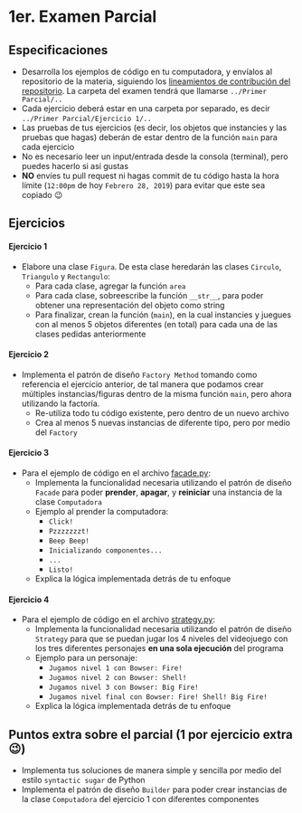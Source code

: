 # 1er. Examen Parcial

## Especificaciones

* Desarrolla los ejemplos de código en tu computadora, y envíalos al repositorio de la materia, siguiendo los [lineamientos de contribución del repositorio](https://github.com/AnhellO/DAS_Sistemas#contributing). La carpeta del examen tendrá que llamarse `../Primer Parcial/..`
* Cada ejercicio deberá estar en una carpeta por separado, es decir `../Primer Parcial/Ejercicio 1/..`
* Las pruebas de tus ejercicios (es decir, los objetos que instancies y las pruebas que hagas) deberán de estar dentro de la función `main` para cada ejercicio
* No es necesario leer un input/entrada desde la consola (terminal), pero puedes hacerlo si así gustas
* **NO** envíes tu pull request ni hagas commit de tu código hasta la hora límite (`12:00pm` de hoy `Febrero 28, 2019`) para evitar que este sea copiado :wink:

## Ejercicios

#### Ejercicio 1

* Elabore una clase `Figura`. De esta clase heredarán las clases `Circulo`, `Triangulo` y `Rectangulo`:
  * Para cada clase, agregar la función `area`
  * Para cada clase, sobreescribe la función `__str__`, para poder obtener una representación del objeto como string
  * Para finalizar, crean la función (`main`), en la cual instancies y juegues con al menos 5 objetos diferentes (en total) para cada una de las clases pedidas anteriormente

#### Ejercicio 2

* Implementa el patrón de diseño `Factory Method` tomando como referencia el ejercicio anterior, de tal manera que podamos crear múltiples instancias/figuras dentro de la misma función `main`, pero ahora utilizando la factoría.
  * Re-utiliza todo tu código existente, pero dentro de un nuevo archivo
  * Crea al menos 5 nuevas instancias de diferente tipo, pero por medio del `Factory`

#### Ejercicio 3

* Para el ejemplo de código en el archivo [facade.py](facade.py):
  * Implementa la funcionalidad necesaria utilizando el patrón de diseño `Facade` para poder **prender**, **apagar**, y **reiniciar** una instancia de la clase `Computadora`
  * Ejemplo al prender la computadora:
    * `Click!`
    * `Pzzzzzzzt!`
    * `Beep Beep!`
    * `Inicializando componentes...`
    * `...`
    * `Listo!`
  * Explica la lógica implementada detrás de tu enfoque

#### Ejercicio 4

* Para el ejemplo de código en el archivo [strategy.py](strategy.py):
  * Implementa la funcionalidad necesaria utilizando el patrón de diseño `Strategy` para que se puedan jugar los 4 niveles del videojuego con los tres diferentes personajes **en una sola ejecución** del programa
  * Ejemplo para un personaje:
    * `Jugamos nivel 1 con Bowser: Fire!`
    * `Jugamos nivel 2 con Bowser: Shell!`
    * `Jugamos nivel 3 con Bowser: Big Fire!`
    * `Jugamos nivel final con Bowser: Fire! Shell! Big Fire!`
  * Explica la lógica implementada detrás de tu enfoque

## Puntos extra sobre el parcial (1 por ejercicio extra :wink:)

* Implementa tus soluciones de manera simple y sencilla por medio del estilo `syntactic sugar` de Python
* Implementa el patrón de diseño `Builder` para poder crear instancias de la clase `Computadora` del ejercicio 1 con diferentes componentes
